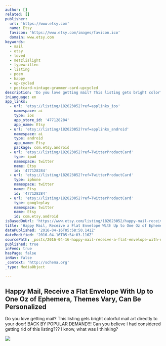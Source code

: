 ```yaml
---
author: []
related: []
publisher:
  url: 'https://www.etsy.com'
  name: Etsy
  favicon: 'https://www.etsy.com/images/favicon.ico'
  domain: www.etsy.com
keywords:
  - mail
  - etsy
  - loved
  - metzlislight
  - typewritten
  - listing
  - poem
  - happy
  - up-cycled
  - postcard-vintage-grammer-card-upcycled
description: 'Do you love getting mail? This listing gets bright colorful mail art directly to your door! BACK BY POPULAR DEMAND!!! Can you believe I had considered getting rid of this listing??? I know, what was I thinking?'
inLanguage: en
app_links:
  - url: 'etsy://listing/182023052?ref=applinks_ios'
    namespace: ai
    type: ios
    app_store_id: '477128284'
    app_name: Etsy
  - url: 'etsy://listing/182023052?ref=applinks_android'
    namespace: ai
    type: android
    app_name: Etsy
    package: com.etsy.android
  - url: 'etsy://listing/182023052?ref=TwitterProductCard'
    type: ipad
    namespace: twitter
    name: Etsy
    id: '477128284'
  - url: 'etsy://listing/182023052?ref=TwitterProductCard'
    type: iphone
    namespace: twitter
    name: Etsy
    id: '477128284'
  - url: 'etsy://listing/182023052?ref=TwitterProductCard'
    type: googleplay
    namespace: twitter
    name: Etsy
    id: com.etsy.android
isBasedOnUrl: 'https://www.etsy.com/listing/182023052/happy-mail-receive-a-flat-envelope-with?ref=shop-shares-comp-listing'
title: 'Happy Mail, Receive a Flat Envelope With Up to One Oz of Ephemera, Themes Vary, Can Be Personalized'
datePublished: '2016-04-16T05:58:50.141Z'
dateModified: '2016-04-16T05:54:03.116Z'
sourcePath: _posts/2016-04-16-happy-mail-receive-a-flat-envelope-with-up-to-one-oz-of-eph.md
published: true
inFeed: true
hasPage: false
inNav: false
_context: 'http://schema.org'
_type: MediaObject

---
```

<article style=""><h1>Happy Mail, Receive a Flat Envelope With Up to One Oz of Ephemera, Themes Vary, Can Be Personalized</h1><p>Do you love getting mail? This listing gets bright colorful mail art directly to your door! BACK BY POPULAR DEMAND!!! Can you believe I had considered getting rid of this listing??? I know, what was I thinking?</p><img src="https://img1.etsystatic.com/039/1/8086030/il_570xN.574166533_chkq.jpg" /></article>